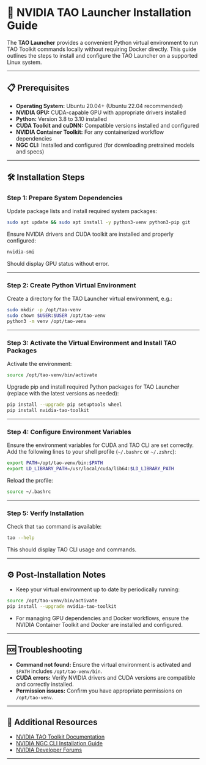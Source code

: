 # 🧰 NVIDIA TAO Launcher Installation Guide

The **TAO Launcher** provides a convenient Python virtual environment to run TAO Toolkit commands locally without requiring Docker directly. This guide outlines the steps to install and configure the TAO Launcher on a supported Linux system.

---

## 📋 Prerequisites

* **Operating System:** Ubuntu 20.04+ (Ubuntu 22.04 recommended)
* **NVIDIA GPU:** CUDA-capable GPU with appropriate drivers installed
* **Python:** Version 3.8 to 3.10 installed
* **CUDA Toolkit and cuDNN:** Compatible versions installed and configured
* **NVIDIA Container Toolkit:** For any containerized workflow dependencies
* **NGC CLI:** Installed and configured (for downloading pretrained models and specs)

---

## 🛠 Installation Steps

### Step 1: Prepare System Dependencies

Update package lists and install required system packages:

```bash
sudo apt update && sudo apt install -y python3-venv python3-pip git
```

Ensure NVIDIA drivers and CUDA toolkit are installed and properly configured:

```bash
nvidia-smi
```

Should display GPU status without error.

---

### Step 2: Create Python Virtual Environment

Create a directory for the TAO Launcher virtual environment, e.g.:

```bash
sudo mkdir -p /opt/tao-venv
sudo chown $USER:$USER /opt/tao-venv
python3 -m venv /opt/tao-venv
```

---

### Step 3: Activate the Virtual Environment and Install TAO Packages

Activate the environment:

```bash
source /opt/tao-venv/bin/activate
```

Upgrade pip and install required Python packages for TAO Launcher (replace with the latest versions as needed):

```bash
pip install --upgrade pip setuptools wheel
pip install nvidia-tao-toolkit
```

---

### Step 4: Configure Environment Variables

Ensure the environment variables for CUDA and TAO CLI are set correctly. Add the following lines to your shell profile (`~/.bashrc` or `~/.zshrc`):

```bash
export PATH=/opt/tao-venv/bin:$PATH
export LD_LIBRARY_PATH=/usr/local/cuda/lib64:$LD_LIBRARY_PATH
```

Reload the profile:

```bash
source ~/.bashrc
```

---

### Step 5: Verify Installation

Check that `tao` command is available:

```bash
tao --help
```

This should display TAO CLI usage and commands.

---

## ⚙️ Post-Installation Notes

* Keep your virtual environment up to date by periodically running:

```bash
source /opt/tao-venv/bin/activate
pip install --upgrade nvidia-tao-toolkit
```

* For managing GPU dependencies and Docker workflows, ensure the NVIDIA Container Toolkit and Docker are installed and configured.

---

## 🆘 Troubleshooting

* **Command not found:** Ensure the virtual environment is activated and `$PATH` includes `/opt/tao-venv/bin`.
* **CUDA errors:** Verify NVIDIA drivers and CUDA versions are compatible and correctly installed.
* **Permission issues:** Confirm you have appropriate permissions on `/opt/tao-venv`.

---

## 🔗 Additional Resources

* [NVIDIA TAO Toolkit Documentation](https://docs.nvidia.com/tao)
* [NVIDIA NGC CLI Installation Guide](https://docs.nvidia.com/ngc/ngc-cli-install-guide/index.html)
* [NVIDIA Developer Forums](https://forums.developer.nvidia.com/)

---
